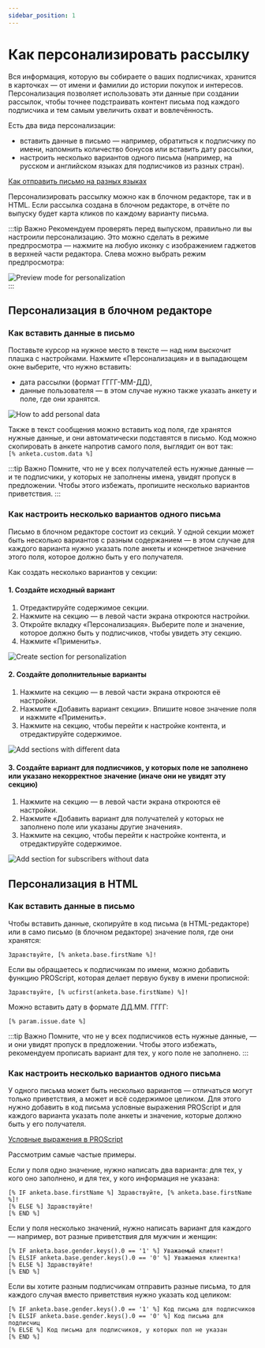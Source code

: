 ```yaml
---
sidebar_position: 1
---
```


# Как персонализировать рассылку

Вся информация, которую вы собираете о ваших подписчиках, хранится в карточках — от имени и фамилии до истории покупок и интересов. Персонализация позволяет использовать эти данные при создании рассылок, чтобы точнее подстраивать контент письма под каждого подписчика и тем самым увеличить охват и вовлечённость.

Есть два вида персонализации:

- вставить данные в письмо — например, обратиться к подписчику по имени, напомнить количество бонусов или вставить дату рассылки,
- настроить несколько вариантов одного письма (например, на русском и английском языках для подписчиков из разных стран).

[Как отправить письмо на разных языках](./how-to-send-multilanguage-email.mdx) <br/>

Персонализировать рассылку можно как в блочном редакторе, так и в HTML. Если рассылка создана в блочном редакторе, в отчёте по выпуску будет карта кликов по каждому варианту письма.

:::tip Важно
Рекомендуем проверять перед выпуском, правильно ли вы настроили персонализацию. Это можно сделать в режиме предпросмотра — нажмите на любую иконку с изображением гаджетов в верхней части редактора. Слева можно выбрать режим предпросмотра:

![Preview mode for personalization](/img/email-campaigns/personalization//how-to-personalize-campaign/preview-mode-for-personalization.png) <br/>
:::

## Персонализация в блочном редакторе

### Как вставить данные в письмо

Поставьте курсор на нужное место в тексте — над ним выскочит плашка с настройками. Нажмите «Персонализация» и в выпадающем окне выберите, что нужно вставить:

- дата рассылки (формат ГГГГ-ММ-ДД),
- данные пользователя — в этом случае нужно также указать анкету и поле, где они хранятся.

![How to add personal data](/img/email-campaigns/personalization//how-to-personalize-campaign/how-to-add-personal-data.gif) <br/>

Также в текст сообщения можно вставить код поля, где хранятся нужные данные, и они автоматически подставятся в письмо. Код можно скопировать в анкете напротив самого поля, выглядит он вот так: <br/> `[% anketa.custom.data %]`

:::tip Важно
Помните, что не у всех получателей есть нужные данные — и те подписчики, у которых не заполнены имена, увидят пропуск в предложении. Чтобы этого избежать, пропишите несколько вариантов приветствия.
:::

### Как настроить несколько вариантов одного письма

Письмо в блочном редакторе состоит из секций. У одной секции может быть несколько вариантов с разным содержанием — в этом случае для каждого варианта нужно указать поле анкеты и конкретное значение этого поля, которое должно быть у его получателя.

Как создать несколько вариантов у секции:

#### 1. Создайте исходный вариант

1. Отредактируйте содержимое секции.
2. Нажмите на секцию — в левой части экрана откроются настройки.
3. Откройте вкладку «Персонализация». Выберите поле и значение, которое должно быть у подписчиков, чтобы увидеть эту секцию.
4. Нажмите «Применить».

![Create section for personalization](/img/email-campaigns/personalization//how-to-personalize-campaign/create-section-for-personalization.gif) <br/>

#### 2. Создайте дополнительные варианты

1. Нажмите на секцию — в левой части экрана откроются её настройки.
2. Нажмите «Добавить вариант секции». Впишите новое значение поля и нажмите «Применить».
3. Нажмите на секцию, чтобы перейти к настройке контента, и отредактируйте содержимое.

![Add sections with different data](/img/email-campaigns/personalization//how-to-personalize-campaign/add-sections-with-different-data.gif) <br/>

#### 3. Создайте вариант для подписчиков, у которых поле не заполнено или указано некорректное значение (иначе они не увидят эту секцию)

1. Нажмите на секцию — в левой части экрана откроются её настройки.
2. Нажмите «Добавить вариант для получателей у которых не заполнено поле или указаны другие значения».
3. Нажмите на секцию, чтобы перейти к настройке контента, и отредактируйте содержимое.

![Add section for subscribers without data](/img/email-campaigns/personalization//how-to-personalize-campaign/add-section-for-subscribers-without-data.gif) <br/>

## Персонализация в HTML

### Как вставить данные в письмо

Чтобы вставить данные, скопируйте в код письма (в HTML-редакторе) или в само письмо (в блочном редакторе) значение поля, где они хранятся:

```
Здравствуйте, [% anketa.base.firstName %]!
```

Если вы обращаетесь к подписчикам по имени, можно добавить функцию PROScript, которая делает первую букву в имени прописной:

```
Здравствуйте, [% ucfirst(anketa.base.firstName) %]!
```

Можно вставить дату в формате ДД.ММ. ГГГГ:

```
[% param.issue.date %]
```

:::tip Важно
Помните, что не у всех подписчиков есть нужные данные, — и они увидят пропуск в предложении. Чтобы этого избежать, рекомендуем прописать вариант для тех, у кого поле не заполнено.
:::

### Как настроить несколько вариантов одного письма

У одного письма может быть несколько вариантов — отличаться могут только приветствия, а может и всё содержимое целиком. Для этого нужно добавить в код письма условные выражения PROScript и для каждого варианта указать поле анкеты и значение, которые должно быть у его получателя.

[Условные выражения в PROScript](/docs/proscript/conditionals.md)

Рассмотрим самые частые примеры.

Если у поля одно значение, нужно написать два варианта: для тех, у кого оно заполнено, и для тех, у кого информация не указана:

```
[% IF anketa.base.firstName %] Здравствуйте, [% anketa.base.firstName %]!
[% ELSE %] Здравствуйте!
[% END %]
```

Если у поля несколько значений, нужно написать вариант для каждого — например, вот разные приветствия для мужчин и женщин:

```
[% IF anketa.base.gender.keys().0 == '1' %] Уважаемый клиент!
[% ELSIF anketa.base.gender.keys().0 == '0' %] Уважаемая клиентка!
[% ELSE %] Здравствуйте!
[% END %]
```

Если вы хотите разным подписчикам отправить разные письма, то для каждого случая вместо приветствия нужно указать код целиком:

```
[% IF anketa.base.gender.keys().0 == '1' %] Код письма для подписчиков
[% ELSIF anketa.base.gender.keys().0 == '0' %] Код письма для подписчиц
[% ELSE %] Код письма для подписчиков, у которых пол не указан
[% END %]
```
